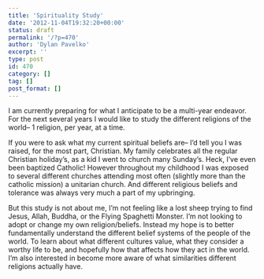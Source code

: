 ```yaml
---
title: 'Spirituality Study'
date: '2012-11-04T19:32:20+00:00'
status: draft
permalink: '/?p=470'
author: 'Dylan Pavelko'
excerpt: ''
type: post
id: 470
category: []
tag: []
post_format: []
---
```

I am currently preparing for what I anticipate to be a multi-year endeavor. For the next several years I would like to study the different religions of the world– 1 religion, per year, at a time.

If you were to ask what my current spiritual beliefs are– I’d tell you I was raised, for the most part, Christian. My family celebrates all the regular Christian holiday’s, as a kid I went to church many Sunday’s. Heck, I’ve even been baptized Catholic! However throughout my childhood I was exposed to several different churches attending most often (slightly more than the catholic mission) a unitarian church. And different religious beliefs and tolerance was always very much a part of my upbringing.

But this study is not about me, I’m not feeling like a lost sheep trying to find Jesus, Allah, Buddha, or the Flying Spaghetti Monster. I’m not looking to adopt or change my own religion/beliefs. Instead my hope is to better fundamentally understand the different belief systems of the people of the world. To learn about what different cultures value, what they consider a worthy life to be, and hopefully how that affects how they act in the world. I’m also interested in become more aware of what similarities different religions actually have.